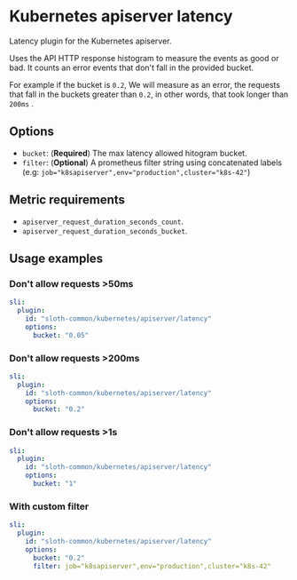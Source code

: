 # Kubernetes apiserver latency

Latency plugin for the Kubernetes apiserver.

Uses the API HTTP response histogram to measure the events as good or bad. It counts an error events that don't fall in the provided bucket.

For example if the bucket is `0.2`, We will measure as an error, the requests that fall in the buckets greater than `0.2`, in other words, that took longer than `200ms` .

## Options

- `bucket`: (**Required**) The max latency allowed hitogram bucket.
- `filter`: (**Optional**) A prometheus filter string using concatenated labels (e.g: `job="k8sapiserver",env="production",cluster="k8s-42"`)

## Metric requirements

- `apiserver_request_duration_seconds_count`.
- `apiserver_request_duration_seconds_bucket`.

## Usage examples

### Don't allow requests >50ms

```yaml
sli:
  plugin:
    id: "sloth-common/kubernetes/apiserver/latency"
    options:
      bucket: "0.05"
```

### Don't allow requests >200ms

```yaml
sli:
  plugin:
    id: "sloth-common/kubernetes/apiserver/latency"
    options:
      bucket: "0.2"
```

### Don't allow requests >1s

```yaml
sli:
  plugin:
    id: "sloth-common/kubernetes/apiserver/latency"
    options:
      bucket: "1"
```

### With custom filter

```yaml
sli:
  plugin:
    id: "sloth-common/kubernetes/apiserver/latency"
    options:
      bucket: "0.2"
      filter: job="k8sapiserver",env="production",cluster="k8s-42"
```
